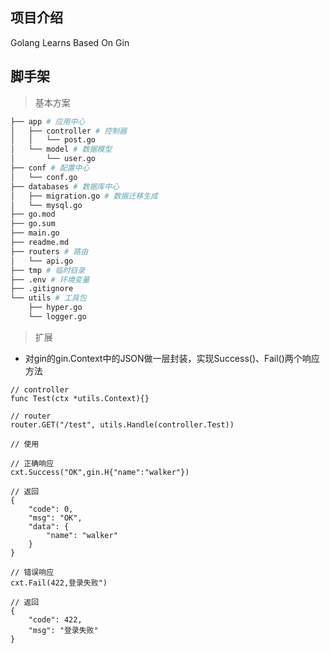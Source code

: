 
## 项目介绍

Golang Learns Based On Gin

## 脚手架

> 基本方案
```bash
├── app # 应用中心
│   ├── controller # 控制器
│   │   └── post.go
│   └── model # 数据模型
│       └── user.go
├── conf # 配置中心
│   └── conf.go
├── databases # 数据库中心
│   ├── migration.go # 数据迁移生成
│   └── mysql.go
├── go.mod
├── go.sum
├── main.go
├── readme.md
├── routers # 路由
│   └── api.go
├── tmp # 临时目录
├── .env # 环境变量
├── .gitignore
└── utils # 工具包
    ├── hyper.go
    └── logger.go

```

> 扩展

- 对gin的gin.Context中的JSON做一层封装，实现Success()、Fail()两个响应方法

```golang
// controller
func Test(ctx *utils.Context){}

// router
router.GET("/test", utils.Handle(controller.Test))

// 使用

// 正确响应
cxt.Success("OK",gin.H{"name":"walker"})

// 返回
{
    "code": 0,
    "msg": "OK",
    "data": {
        "name": "walker"
    }
}

// 错误响应
cxt.Fail(422,登录失败")

// 返回
{
    "code": 422,
    "msg": "登录失败"
}
    
```